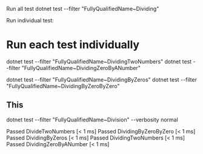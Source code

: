 Run all test dotnet test --filter "FullyQualifiedName~Dividing"

Run individual test:

# Run each test individually

dotnet test --filter "FullyQualifiedName~DividingTwoNumbers" 
dotnet test --filter "FullyQualifiedName~DividingZeroByANumber" 

dotnet test --filter "FullyQualifiedName~DividingByZeros" 
dotnet test --filter "FullyQualifiedName~DividingByZeroByZero"


## This
dotnet test --filter "FullyQualifiedName~Division" --verbosity normal

 Passed DivideTwoNumbers [< 1 ms]
  Passed DividingByZeroByZero [< 1 ms]
  Passed DividingByZeros [< 1 ms]
  Passed DividingTwoNumbers [< 1 ms]
  Passed DividingZeroByANumber [< 1 ms]